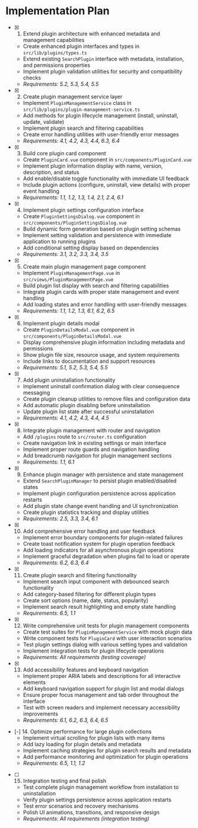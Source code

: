 # Implementation Plan

- [x] 1. Extend plugin architecture with enhanced metadata and management capabilities
  - Create enhanced plugin interfaces and types in `src/lib/plugins/types.ts`
  - Extend existing `SearchPlugin` interface with metadata, installation, and permissions properties
  - Implement plugin validation utilities for security and compatibility checks
  - _Requirements: 5.2, 5.3, 5.4, 5.5_

- [x] 2. Create plugin management service layer
  - Implement `PluginManagementService` class in `src/lib/plugins/plugin-management-service.ts`
  - Add methods for plugin lifecycle management (install, uninstall, update, validate)
  - Implement plugin search and filtering capabilities
  - Create error handling utilities with user-friendly error messages
  - _Requirements: 4.1, 4.2, 4.3, 4.4, 6.3, 6.4_

- [x] 3. Build core plugin card component
  - Create `PluginCard.vue` component in `src/components/PluginCard.vue`
  - Implement plugin information display with name, version, description, and status
  - Add enable/disable toggle functionality with immediate UI feedback
  - Include plugin actions (configure, uninstall, view details) with proper event handling
  - _Requirements: 1.1, 1.2, 1.3, 1.4, 2.1, 2.4, 6.1_

- [x] 4. Implement plugin settings configuration interface
  - Create `PluginSettingsDialog.vue` component in `src/components/PluginSettingsDialog.vue`
  - Build dynamic form generation based on plugin setting schemas
  - Implement setting validation and persistence with immediate application to running plugins
  - Add conditional setting display based on dependencies
  - _Requirements: 3.1, 3.2, 3.3, 3.4, 3.5_

- [x] 5. Create main plugin management page component
  - Implement `PluginManagementPage.vue` in `src/views/PluginManagementPage.vue`
  - Build plugin list display with search and filtering capabilities
  - Integrate plugin cards with proper state management and event handling
  - Add loading states and error handling with user-friendly messages
  - _Requirements: 1.1, 1.2, 1.3, 6.1, 6.2, 6.5_

- [x] 6. Implement plugin details modal
  - Create `PluginDetailsModal.vue` component in `src/components/PluginDetailsModal.vue`
  - Display comprehensive plugin information including metadata and permissions
  - Show plugin file size, resource usage, and system requirements
  - Include links to documentation and support resources
  - _Requirements: 5.1, 5.2, 5.3, 5.4, 5.5_

- [x] 7. Add plugin uninstallation functionality
  - Implement uninstall confirmation dialog with clear consequence messaging
  - Create plugin cleanup utilities to remove files and configuration data
  - Add automatic plugin disabling before uninstallation
  - Update plugin list state after successful uninstallation
  - _Requirements: 4.1, 4.2, 4.3, 4.4, 4.5_

- [x] 8. Integrate plugin management with router and navigation
  - Add `/plugins` route to `src/router.ts` configuration
  - Create navigation link in existing settings or main interface
  - Implement proper route guards and navigation handling
  - Add breadcrumb navigation for plugin management sections
  - _Requirements: 1.1, 6.1_

- [x] 9. Enhance plugin manager with persistence and state management
  - Extend `SearchPluginManager` to persist plugin enabled/disabled states
  - Implement plugin configuration persistence across application restarts
  - Add plugin state change event handling and UI synchronization
  - Create plugin statistics tracking and display utilities
  - _Requirements: 2.5, 3.3, 3.4, 6.1_

- [x] 10. Add comprehensive error handling and user feedback
  - Implement error boundary components for plugin-related failures
  - Create toast notification system for plugin operation feedback
  - Add loading indicators for all asynchronous plugin operations
  - Implement graceful degradation when plugins fail to load or operate
  - _Requirements: 6.2, 6.3, 6.4_

- [x] 11. Create plugin search and filtering functionality
  - Implement search input component with debounced search functionality
  - Add category-based filtering for different plugin types
  - Create sort options (name, date, status, popularity)
  - Implement search result highlighting and empty state handling
  - _Requirements: 6.5, 1.1_

- [x] 12. Write comprehensive unit tests for plugin management components
  - Create test suites for `PluginManagementService` with mock plugin data
  - Write component tests for `PluginCard` with user interaction scenarios
  - Test plugin settings dialog with various setting types and validation
  - Implement integration tests for plugin lifecycle operations
  - _Requirements: All requirements (testing coverage)_

- [x] 13. Add accessibility features and keyboard navigation
  - Implement proper ARIA labels and descriptions for all interactive elements
  - Add keyboard navigation support for plugin list and modal dialogs
  - Ensure proper focus management and tab order throughout the interface
  - Test with screen readers and implement necessary accessibility improvements
  - _Requirements: 6.1, 6.2, 6.3, 6.4, 6.5_

- [-] 14. Optimize performance for large plugin collections
  - Implement virtual scrolling for plugin lists with many items
  - Add lazy loading for plugin details and metadata
  - Implement caching strategies for plugin search results and metadata
  - Add performance monitoring and optimization for plugin operations
  - _Requirements: 6.5, 1.1, 1.2_

- [ ] 15. Integration testing and final polish
  - Test complete plugin management workflow from installation to uninstallation
  - Verify plugin settings persistence across application restarts
  - Test error scenarios and recovery mechanisms
  - Polish UI animations, transitions, and responsive design
  - _Requirements: All requirements (integration testing)_